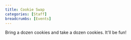 ```yaml
---
title: Cookie Swap
categories: [Staff]
breadcrumbs: [Events]
---
```


Bring a dozen cookies and take a dozen cookies. It'll be fun!
